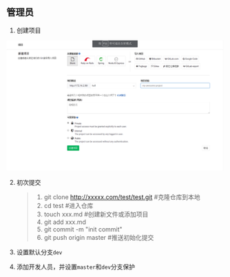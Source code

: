 ## 管理员

1. 创建项目

![](../../../image/create-new-project.png)

2. 初次提交

   > 1. git clone http://xxxxx.com/test/test.git #克隆仓库到本地
   > 2. cd test #进入仓库
   > 3. touch xxx.md #创建新文件或添加项目
   > 4. git add xxx.md
   > 5. git commit -m "init commit"
   > 6. git push origin master #推送初始化提交

3. 设置默认分支`dev`

4. 添加开发人员，并设置`master`和`dev`分支保护 

     